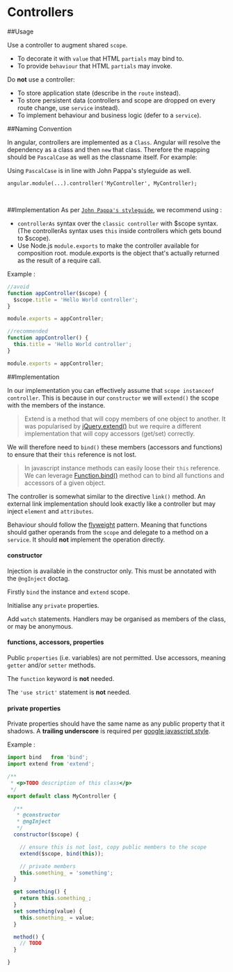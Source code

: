 Controllers
=========

##Usage

Use a controller to augment shared `scope`.

* To decorate it with `value` that HTML `partials` may bind to.
* To provide `behaviour` that HTML `partials` may invoke.

Do **not** use a controller:

* To store application state (describe in the `route` instead).
* To store persistent data (controllers and scope are dropped on every route change, use `service` instead).
* To implement behaviour and business logic (defer to a `service`).

##Naming Convention

In angular, controllers are implemented as a `Class`. Angular will resolve the dependency as a class and then `new` that class. Therefore the mapping should be `PascalCase` as well as the classname itself. For example:

Using `PascalCase` is in line with John Pappa's styleguide as well.

```
angular.module(...).controller('MyController', MyController);
```
<br/>

<div class="es5-start"></div>

##Implementation
As per [`John Pappa's styleguide`](https://github.com/johnpapa/angularjs-styleguide), we recommend using :

- `controllerAs` syntax over the `classic controller` with $scope syntax. (The controllerAs syntax uses `this` inside controllers which gets bound to $scope).
- Use Node.js `module.exports` to make the controller available for composition root. module.exports is the object that's actually returned as the result of a require call.

Example :
```javascript
//avoid
function appController($scope) {
  $scope.title = 'Hello World controller';
}

module.exports = appController;
```
```javascript
//recommended
function appController() {
  this.title = 'Hello World controller';
}

module.exports = appController;
```

<div class="es5-stop"></div>


<div class="es6-start"></div>

##Implementation

In our implementation you can effectively assume that `scope instanceof controller`. This is because in our `constructor` we will `extend()` the scope with the members of the instance.

>Extend is a method that will copy members of one object to another. It was popularised by [jQuery.extend()](http://api.jquery.com/jquery.extend/) but we require a different implementation that will copy accessors (get/set) correctly.

We will therefore need to `bind()` these members (accessors and functions) to ensure that their `this` reference is not lost.

>In javascript instance methods can easily loose their `this` reference. We can leverage [Function.bind()](https://developer.mozilla.org/en-US/docs/Web/JavaScript/Reference/Global_Objects/Function/bind) method can to bind all functions and accessors of a given object.

The controller is somewhat similar to the directive `link()` method. An external link implementation should look exactly like a controller but may inject `element` and `attributes`.

Behaviour should follow the [flyweight](http://en.wikipedia.org/wiki/Flyweight_pattern) pattern. Meaning that functions should gather operands from the `scope` and delegate to a method on a `service`. It should **not** implement the operation directly.

#### constructor

Injection is available in the constructor only. This must be annotated with the `@ngInject` doctag.

Firstly `bind` the instance and `extend` scope.

Initialise any `private` properties.

Add `watch` statements. Handlers may be organised as members of the class, or may be anonymous.

#### functions, accessors, properties

Public `properties` (i.e. variables) are not permitted. Use accessors, meaning `getter` and/or `setter` methods.

The `function` keyword is **not** needed.

The `'use strict'` statement is **not** needed.

#### private properties

Private properties should have the same name as any public property that it shadows. A **trailing underscore** is required per [google javascript style](https://google-styleguide.googlecode.com/svn/trunk/javascriptguide.xml?showone=Naming#Naming).

Example :
```javascript
import bind   from 'bind';
import extend from 'extend';

/**
 * <p>TODO description of this class</p>
 */
export default class MyController {

  /**
   * @constructor
   * @ngInject
   */
  constructor($scope) {

    // ensure this is not lost, copy public members to the scope
    extend($scope, bind(this));

    // private members
    this.something_ = 'something';
  }

  get something() {
    return this.something_;
  }
  set something(value) {
    this.something_ = value;
  }

  method() {
    // TODO
  }

}
```
<div class="es6-stop"></div>